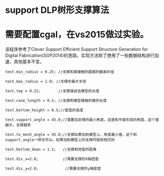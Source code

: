 

# support DLP树形支撑算法

# 需要配置cgal，在vs2015做过实验。

该程序参考了Clever Support Efficient Support Structure Generation for Digital Fabrication(SGP2014)的思路，实现方法除了使用了一些数据结构进行加速，其他基本不变。

 	test.min_radius = 0.25; //支撑和面接触的圆锥的截面半径
  
	test.max_radius = 1.0; //支撑的最大半径
  
	test.top = 0.22;        //支撑插进去模型的长度
  
	test.cone_length = 0.5; //支撑和模型接触的锥的长度
  
	test.bottom_height = 0.5;//底垫的高度
  
	test.support_angle = 45.0;//需要加支撑的最小角度，这是和平面形成的角度，这个值越大，支撑越多
  
	test.to_mesh_angle = 45.0;//支撑如果加到模型上，角度最小值，这个和support_angle一样也可以。如果加到模型上的支撑可能和相交则
  
	test.bottom_down = 1.5;   //支撑和地垫的距离
  
	test.dis_x=2.0;           //需要支撑的X轴密度
  
	test.dis_y=2.0;            //需要支撑的y轴密度
